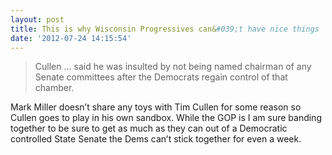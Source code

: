 ```yaml
---
layout: post
title: This is why Wisconsin Progressives can&#039;t have nice things
date: '2012-07-24 14:15:54'
---
```


> Cullen … said he was insulted by not being named chairman of any Senate committees after the Democrats regain control of that chamber.

Mark Miller doesn’t share any toys with Tim Cullen for some reason so Cullen goes to play in his own sandbox. While the GOP is I am sure banding together to be sure to get as much as they can out of a Democratic controlled State Senate the Dems can’t stick together for even a week.

<!--kg-card-end: markdown-->